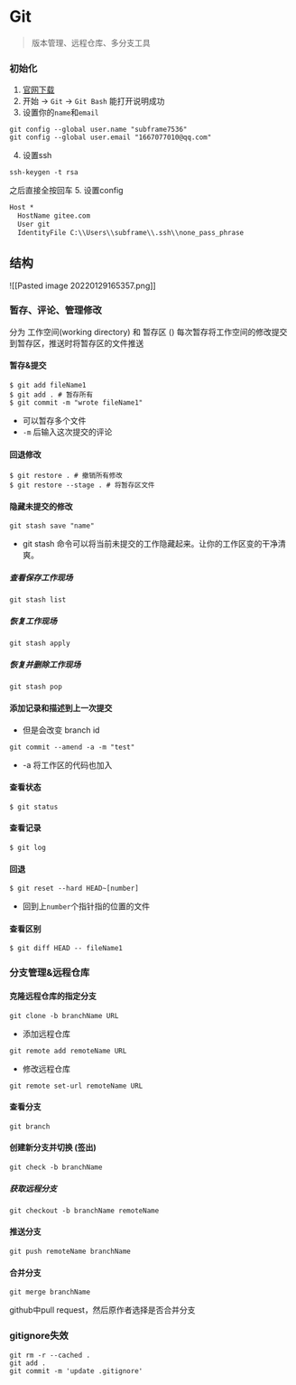 # Git
> 版本管理、远程仓库、多分支工具

### 初始化
1. [官网下载](https://git-scm.com/downloads)
2. 开始 -> `Git` -> `Git Bash` 能打开说明成功
3. 设置你的`name`和`email`
```shell
git config --global user.name "subframe7536"
git config --global user.email "1667077010@qq.com"
```
4. 设置ssh
```shell
ssh-keygen -t rsa
```
之后直接全按回车
5. 设置config
```txt
Host *
  HostName gitee.com
  User git
  IdentityFile C:\\Users\\subframe\\.ssh\\none_pass_phrase
```
## 结构
![[Pasted image 20220129165357.png]]
### 暂存、评论、管理修改
分为 工作空间(working directory) 和 暂存区 ()
每次暂存将工作空间的修改提交到暂存区，推送时将暂存区的文件推送
#### 暂存&提交
```shell
$ git add fileName1
$ git add . # 暂存所有
$ git commit -m "wrote fileName1"
```
- 可以暂存多个文件
- `-m` 后输入这次提交的评论
#### 回退修改
```shell
$ git restore . # 撤销所有修改
$ git restore --stage . # 将暂存区文件
```
#### 隐藏未提交的修改
```shell
git stash save "name"
```
- git stash 命令可以将当前未提交的工作隐藏起来。让你的工作区变的干净清爽。
##### 查看保存工作现场
```shell
git stash list
```
##### 恢复工作现场
```shell
git stash apply 
```
##### 恢复并删除工作现场
```shell
git stash pop
```
#### 添加记录和描述到上一次提交
- 但是会改变 branch id
```shell
git commit --amend -a -m "test"
```
- -a 将工作区的代码也加入
#### 查看状态
```shell
$ git status
```
#### 查看记录
```shell
$ git log
```
#### 回退
```shell
$ git reset --hard HEAD~[number]
```
- 回到上`number`个指针指的位置的文件
#### 查看区别
```shell
$ git diff HEAD -- fileName1
```
### 分支管理&远程仓库
#### 克隆远程仓库的指定分支
```shell
git clone -b branchName URL
```
- 添加远程仓库
```shell
git remote add remoteName URL
```
- 修改远程仓库
```shell
git remote set-url remoteName URL
```
#### 查看分支
```shell
git branch
```
#### 创建新分支并切换 (签出)
```shell
git check -b branchName
```
##### 获取远程分支
```shell
git checkout -b branchName remoteName
```
#### 推送分支
```shell
git push remoteName branchName
```
#### 合并分支
```shell
git merge branchName
```
github中pull request，然后原作者选择是否合并分支
### gitignore失效
```shell
git rm -r --cached .
git add .
git commit -m 'update .gitignore'
```